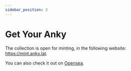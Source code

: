 ```yaml
---
sidebar_position: 3
---
```


# Get Your Anky

The collection is open for minting, in the following website: https://mint.anky.lat.

You can also check it out on [Opensea](https://opensea.io/collection/anky-genesis).

